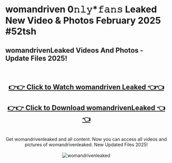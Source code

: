 # womandriven 0𝚗𝚕𝚢*𝚏𝚊𝚗𝚜 Leaked New Video & Photos February 2025 #52tsh

<h2>womandrivenLeaked Videos And Photos - Update Files 2025!</h2>
<br>
<div align="center">
<h2><a href="https://mediaupload.pro?title=womandriven&ref=11F" rel="nofollow">👉👉 Click to Watch womandriven Leaked 👈👈</a></h2>
<h2><a href="https://mediaupload.pro?title=womandriven&ref=11F" rel="nofollow">👉👉 Click to Download womandrivenLeaked 👈👈</a></h2>
<br>
Get womandrivenleaked and all content. Now you can access all videos and pictures of womandrivenleaked. New Updated Files 2025!
<br>
<br>
<a href="https://mediaupload.pro?title=womandriven&ref=11F" rel="nofollow" data-target="animated-image.originalLink"><img src="https://i.ibb.co/Gkj2r4b/banner.png" alt="womandrivenleaked" style="max-width: 100%; display: inline-block;" data-target="animated-image.originalImage"></a>
</div>
<br>

